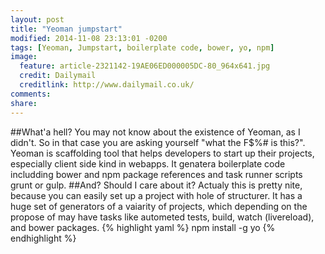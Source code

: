 ```yaml
---
layout: post
title: "Yeoman jumpstart"
modified: 2014-11-08 23:13:01 -0200
tags: [Yeoman, Jumpstart, boilerplate code, bower, yo, npm]
image:
  feature: article-2321142-19AE06ED000005DC-80_964x641.jpg
  credit: Dailymail
  creditlink: http://www.dailymail.co.uk/
comments: 
share: 
---
```

##What'a hell?
You may not know about the existence of Yeoman, as I didn't. So in that case you are asking yourself "what the F$%# is this?".
Yeoman is scaffolding tool that helps developers to start up their projects, especially client side kind in webapps. It genatera boilerplate code includding bower and npm package references and task runner scripts grunt or gulp. 
##And? Should I care about it?
Actualy this is pretty nite, because you can easily set up a project with hole of structurer.
It has a huge set of generators of a vaiarity of projects, which depending on the propose of 
may have tasks like autometed tests, build, watch (livereload), and bower packages.
{% highlight yaml %}
npm install -g yo
{% endhighlight %}
